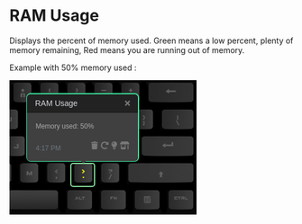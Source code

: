# RAM Usage

Displays the percent of memory used. Green means a low percent, plenty of memory remaining, Red means you are running out of memory.

Example with 50% memory used :

![RAM Monitor on a Das Keyboard Q](assets/image.png "Q RAM Monitor")
